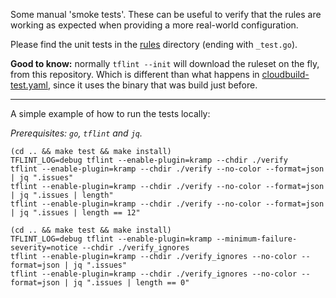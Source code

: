 Some manual 'smoke tests'.
These can be useful to verify that the rules are working as expected when providing a more real-world configuration.

Please find the unit tests in the [rules](../rules) directory (ending with `_test.go`).

**Good to know:** normally `tflint --init` will download the ruleset on the fly, from this repository.
Which is different than what happens in [cloudbuild-test.yaml](../cloudbuild-test.yaml), since it uses the binary that was build just before.

---

A simple example of how to run the tests locally:

_Prerequisites: `go`, `tflint` and `jq`._

```shell
(cd .. && make test && make install)
TFLINT_LOG=debug tflint --enable-plugin=kramp --chdir ./verify
tflint --enable-plugin=kramp --chdir ./verify --no-color --format=json | jq ".issues"
tflint --enable-plugin=kramp --chdir ./verify --no-color --format=json | jq ".issues | length"
tflint --enable-plugin=kramp --chdir ./verify --no-color --format=json | jq ".issues | length == 12"
```

```shell
(cd .. && make test && make install)
TFLINT_LOG=debug tflint --enable-plugin=kramp --minimum-failure-severity=notice --chdir ./verify_ignores
tflint --enable-plugin=kramp --chdir ./verify_ignores --no-color --format=json | jq ".issues"
tflint --enable-plugin=kramp --chdir ./verify_ignores --no-color --format=json | jq ".issues | length == 0"
```
